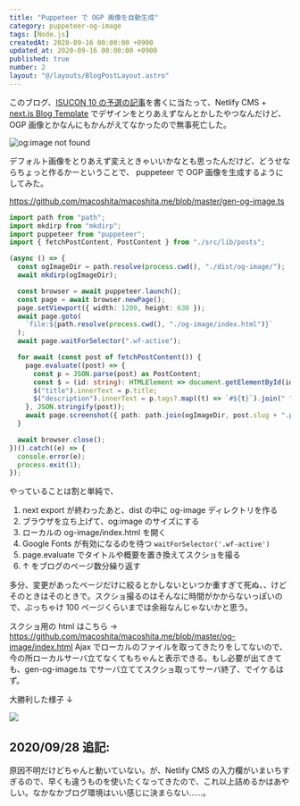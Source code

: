 ```yaml
---
title: "Puppeteer で OGP 画像を自動生成"
category: puppeteer-og-image
tags: [Node.js]
createdAt: 2020-09-16 00:00:00 +0900
updated_at: 2020-09-16 00:00:00 +0900
published: true
number: 2
layout: "@/layouts/BlogPostLayout.astro"
---
```


このブログ、[ISUCON 10 の予選の記事](https://macoshita.me/posts/isucon10-qualifier)を書くに当たって、Netlify CMS + [next.js Blog Template](https://github.com/wutali/nextjs-netlify-blog-template) でデザインをとりあえずなんとかしたやつなんだけど、OGP 画像とかなんにもかんがえてなかったので無事死亡した。

![og:image not found](/images/screenshot-2020-09-16-18.31.16.png)

デフォルト画像をとりあえず変えときゃいいかなとも思ったんだけど、どうせならちょっと作るかーということで、 puppeteer で OGP 画像を生成するようにしてみた。

https://github.com/macoshita/macoshita.me/blob/master/gen-og-image.ts

```typescript
import path from "path";
import mkdirp from "mkdirp";
import puppeteer from "puppeteer";
import { fetchPostContent, PostContent } from "./src/lib/posts";

(async () => {
  const ogImageDir = path.resolve(process.cwd(), "./dist/og-image/");
  await mkdirp(ogImageDir);

  const browser = await puppeteer.launch();
  const page = await browser.newPage();
  page.setViewport({ width: 1200, height: 630 });
  await page.goto(
    `file:${path.resolve(process.cwd(), "./og-image/index.html")}`
  );
  await page.waitForSelector(".wf-active");

  for await (const post of fetchPostContent()) {
    page.evaluate((post) => {
      const p = JSON.parse(post) as PostContent;
      const $ = (id: string): HTMLElement => document.getElementById(id)!;
      $("title").innerText = p.title;
      $("description").innerText = p.tags?.map((t) => `#${t}`).join(" ") ?? "";
    }, JSON.stringify(post));
    await page.screenshot({ path: path.join(ogImageDir, post.slug + ".png") });
  }

  await browser.close();
})().catch((e) => {
  console.error(e);
  process.exit(1);
});
```

やっていることは割と単純で、

1. next export が終わったあと、dist の中に og-image ディレクトリを作る
2. ブラウザを立ち上げて、og:image のサイズにする
3. ローカルの og-image/index.html を開く
4. Google Fonts が有効になるのを待つ `waitForSelector('.wf-active')`
5. page.evaluate でタイトルや概要を置き換えてスクショを撮る
6. ↑ をブログのページ数分繰り返す

多分、変更があったページだけに絞るとかしないといつか重すぎて死ぬ、、けどそのときはそのときで。スクショ撮るのはそんなに時間がかからないっぽいので、ぶっちゃけ 100 ページくらいまでは余裕なんじゃないかと思う。

スクショ用の html はこちら → https://github.com/macoshita/macoshita.me/blob/master/og-image/index.html
Ajax でローカルのファイルを取ってきたりをしてないので、今の所ローカルサーバ立てなくてもちゃんと表示できる。もし必要が出てきても、gen-og-image.ts でサーバ立ててスクショ取ってサーバ終了、でイケるはず。

大勝利した様子 ↓

![](/images/screenshot-2020-09-16-18.57.22.png)

## 2020/09/28 追記:

原因不明だけどちゃんと動いていない。が、Netlify CMS の入力欄がいまいちすぎるので、早くも違うものを使いたくなってきたので、これ以上詰めるかはあやしい。なかなかブログ環境はいい感じに決まらない……。
